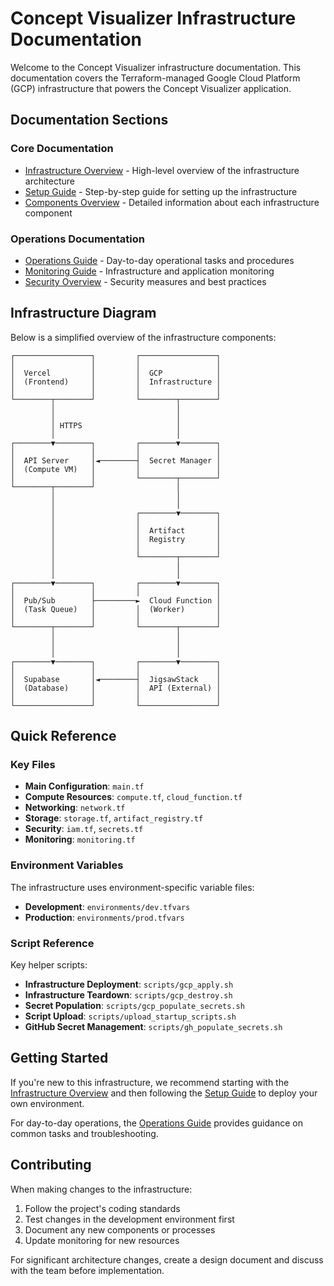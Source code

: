 # Concept Visualizer Infrastructure Documentation

Welcome to the Concept Visualizer infrastructure documentation. This documentation covers the Terraform-managed Google Cloud Platform (GCP) infrastructure that powers the Concept Visualizer application.

## Documentation Sections

### Core Documentation

- [Infrastructure Overview](overview.md) - High-level overview of the infrastructure architecture
- [Setup Guide](setup.md) - Step-by-step guide for setting up the infrastructure
- [Components Overview](components.md) - Detailed information about each infrastructure component

### Operations Documentation

- [Operations Guide](operations.md) - Day-to-day operational tasks and procedures
- [Monitoring Guide](monitoring.md) - Infrastructure and application monitoring
- [Security Overview](security.md) - Security measures and best practices

## Infrastructure Diagram

Below is a simplified overview of the infrastructure components:

```
┌─────────────────┐         ┌─────────────────┐
│                 │         │                 │
│  Vercel         │         │  GCP            │
│  (Frontend)     │         │  Infrastructure │
│                 │         │                 │
└────────┬────────┘         └────────┬────────┘
         │                           │
         │                           │
         │ HTTPS                     │
         │                           │
┌────────▼────────┐         ┌────────▼────────┐
│                 │         │                 │
│  API Server     │◄────────┤  Secret Manager │
│  (Compute VM)   │         │                 │
│                 │         └────────┬────────┘
└────────┬────────┘                  │
         │                           │
         │                           │
         │                  ┌────────▼────────┐
         │                  │                 │
         │                  │  Artifact       │
         │                  │  Registry       │
         │                  │                 │
         │                  └────────┬────────┘
         │                           │
         │                           │
┌────────▼────────┐         ┌────────▼────────┐
│                 │         │                 │
│  Pub/Sub        ├─────────►  Cloud Function │
│  (Task Queue)   │         │  (Worker)       │
│                 │         │                 │
└────────┬────────┘         └────────┬────────┘
         │                           │
         │                           │
         │                           │
┌────────▼────────┐         ┌────────▼────────┐
│                 │         │                 │
│  Supabase       │◄────────┤  JigsawStack    │
│  (Database)     │         │  API (External) │
│                 │         │                 │
└─────────────────┘         └─────────────────┘
```

## Quick Reference

### Key Files

- **Main Configuration**: `main.tf`
- **Compute Resources**: `compute.tf`, `cloud_function.tf`
- **Networking**: `network.tf`
- **Storage**: `storage.tf`, `artifact_registry.tf`
- **Security**: `iam.tf`, `secrets.tf`
- **Monitoring**: `monitoring.tf`

### Environment Variables

The infrastructure uses environment-specific variable files:

- **Development**: `environments/dev.tfvars`
- **Production**: `environments/prod.tfvars`

### Script Reference

Key helper scripts:

- **Infrastructure Deployment**: `scripts/gcp_apply.sh`
- **Infrastructure Teardown**: `scripts/gcp_destroy.sh`
- **Secret Population**: `scripts/gcp_populate_secrets.sh`
- **Script Upload**: `scripts/upload_startup_scripts.sh`
- **GitHub Secret Management**: `scripts/gh_populate_secrets.sh`

## Getting Started

If you're new to this infrastructure, we recommend starting with the [Infrastructure Overview](overview.md) and then following the [Setup Guide](setup.md) to deploy your own environment.

For day-to-day operations, the [Operations Guide](operations.md) provides guidance on common tasks and troubleshooting.

## Contributing

When making changes to the infrastructure:

1. Follow the project's coding standards
2. Test changes in the development environment first
3. Document any new components or processes
4. Update monitoring for new resources

For significant architecture changes, create a design document and discuss with the team before implementation.
